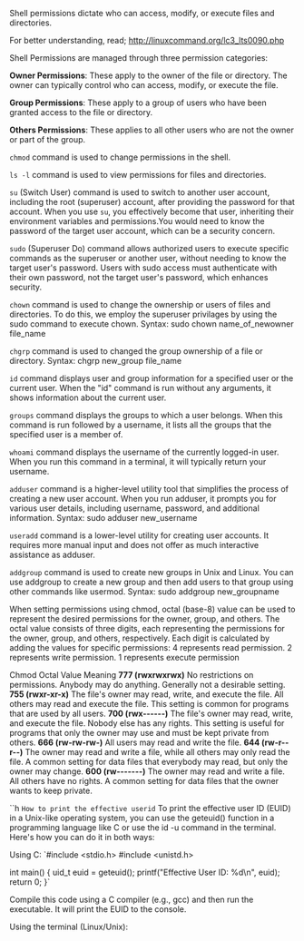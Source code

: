 Shell permissions dictate who can access, modify, or execute files and directories.

For better understanding, read;
http://linuxcommand.org/lc3_lts0090.php

Shell Permissions are managed through three permission categories:

**Owner Permissions**: These apply to the owner of the file or directory. The owner can typically control who can access, modify, or execute the file. 

**Group Permissions**: These apply to a group of users who have been granted access to the file or directory.

**Others Permissions**: These applies to all other users who are not the owner or part of the group.

`chmod` command is used to change permissions in the shell.

`ls -l` command is used to view permissions for files and directories.

`su` (Switch User) command is used to switch to another user account, including the root (superuser) account, after providing the password for that account. When you use `su`, you effectively become that user, inheriting their environment variables and permissions.You would need to know the password of the target user account, which can be a security concern.

`sudo` (Superuser Do) command allows authorized users to execute specific commands as the superuser or another user, without needing to know the target user's password. Users with sudo access must authenticate with their own password, not the target user's password, which enhances security.

`chown` command is used to change the ownership or users of files and directories. To do this, we employ the superuser privilages by using the sudo command to execute chown.
Syntax: sudo chown name_of_newowner file_name

`chgrp` command is used to changed the group ownership of a file or directory.
Syntax: chgrp new_group file_name

`id` command displays user and group information for a specified user or the current user. When the "id" command is run without any arguments, it shows information about the current user.

`groups` command displays the groups to which a user belongs. When this command is run followed by a username, it lists all the groups that the specified user is a member of.

`whoami` command displays the username of the currently logged-in user. When you run this command in a terminal, it will typically return your username.

`adduser` command is a higher-level utility tool that simplifies the process of creating a new user account. When you run adduser, it prompts you for various user details, including username, password, and additional information.
Syntax: sudo adduser new_username

`useradd` command is a lower-level utility for creating user accounts. It requires more manual input and does not offer as much interactive assistance as adduser.

`addgroup` command is used to create new groups in Unix and Linux. You can use addgroup to create a new group and then add users to that group using other commands like usermod.
Syntax: sudo addgroup new_groupname

When setting permissions using chmod, octal (base-8) value can be used to represent the desired permissions for the owner, group, and others. The octal value consists of three digits, each representing the permissions for the owner, group, and others, respectively. Each digit is calculated by adding the values for specific permissions:
4 represents read permission.
2 represents write permission.
1 represents execute permission

Chmod Octal Value	Meaning
**777	(rwxrwxrwx)** No restrictions on permissions. Anybody may do anything. Generally not a desirable setting.
**755	(rwxr-xr-x)** The file's owner may read, write, and execute the file. All others may read and execute the file. This setting is common for programs that are used by all users.
**700	(rwx------)** The file's owner may read, write, and execute the file. Nobody else has any rights. This setting is useful for programs that only the owner may use and must be kept private from others.
**666	(rw-rw-rw-)** All users may read and write the file.
**644	(rw-r--r--)** The owner may read and write a file, while all others may only read the file. A common setting for data files that everybody may read, but only the owner may change.
**600	(rw-------)** The owner may read and write a file. All others have no rights. A common setting for data files that the owner wants to keep private.

``h
`How to print the effective userid`
To print the effective user ID (EUID) in a Unix-like operating system, you can use the geteuid() function in a programming language like C or use the id -u command in the terminal. Here's how you can do it in both ways:

Using C:
`#include <stdio.h>
#include <unistd.h>

int main() {
    uid_t euid = geteuid();
    printf("Effective User ID: %d\n", euid);
    return 0;
}`

Compile this code using a C compiler (e.g., gcc) and then run the executable. It will print the EUID to the console.

Using the terminal (Linux/Unix):
